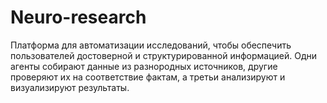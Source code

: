 # Neuro-research
Платформа для автоматизации исследований, чтобы обеспечить пользователей достоверной и структурированной информацией. Одни агенты собирают данные из разнородных источников, другие проверяют их на соответствие фактам, а третьи анализируют и визуализируют результаты.
